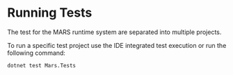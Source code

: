# Running Tests

The test for the MARS runtime system are separated into multiple projects.

To run a specific test project use the IDE integrated test execution or run the following command:
```bash
dotnet test Mars.Tests
```
